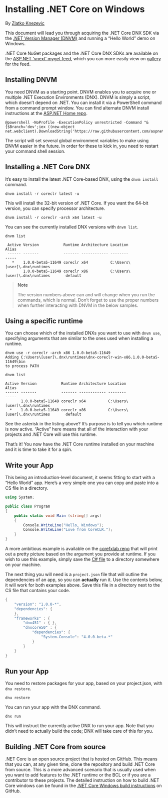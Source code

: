 # Installing .NET Core on Windows

By [Zlatko Knezevic](https://github.com/blackdwarf)

This document will lead you through acquiring the .NET Core DNX SDK via the [.NET Version Manager (DNVM)](https://github.com/aspnet/dnvm) and running a “Hello World” demo on Windows.

.NET Core NuGet packages and the .NET Core DNX SDKs are available on the [ASP.NET ‘vnext’ myget feed](https://www.myget.org/F/aspnetvnext), which you can more easily view on [gallery](https://www.myget.org/gallery/aspnetvnext) for the feed.

## Installing DNVM

You need DNVM as a starting point. DNVM enables you to acquire one or multiple .NET Execution Environments (DNX). DNVM is simply a script, which doesn’t depend on .NET. You can install it via a PowerShell command from a command prompt window. You can find alternate DNVM install instructions at the [ASP.NET Home repo](https://github.com/aspnet/home).

```console
@powershell -NoProfile -ExecutionPolicy unrestricted -Command "&{$Branch='dev';iex ((new-object net.webclient).DownloadString('https://raw.githubusercontent.com/aspnet/Home/dev/dnvminstall.ps1'))}"

```

The script will set several global environment variables to make using DNVM easier in the future. In order for these to kick in, you need to restart your command shell session.

## Installing a .NET Core DNX

It’s easy to install the latest .NET Core-based DNX, using the `dnvm install` command.

```console
dnvm install -r coreclr latest -u

```

This will install the 32-bit version of .NET Core. If you want the 64-bit version, you can specify processor architecture.

```console
dnvm install -r coreclr -arch x64 latest -u

```

You can see the currently installed DNX versions with `dnvm list`.

```console
dnvm list

 Active Version           Runtime Architecture Location                            Alias
 ------ -------           ------- ------------ --------                            -----
   *    1.0.0-beta5-11649 coreclr x64          C:\Users\[user]\.dnx\runtimes
        1.0.0-beta5-11649 coreclr x86          C:\Users\[user]\.dnx\runtimes       default

```

> **Note**
> 
> The version numbers above can and will change when you run the commands, which is normal. Don’t forget to use the proper numbers when further interacting with DNVM in the below samples.

## Using a specific runtime

You can choose which of the installed DNXs you want to use with `dnvm use`, specifying arguments that are similar to the ones used when installing a runtime.

```console
dnvm use -r coreclr -arch x86 1.0.0-beta5-11649
Adding C:\Users\[user]\.dnx\runtimes\dnx-coreclr-win-x86.1.0.0-beta5-11649\bin
to process PATH

dnvm list

Active Version           Runtime Architecture Location                            Alias
------ -------           ------- ------------ --------                            -----
       1.0.0-beta5-11649 coreclr x64          C:\Users\[user]\.dnx\runtimes
  *    1.0.0-beta5-11649 coreclr x86          C:\Users\[user]\.dnx\runtimes       default

```

See the asterisk in the listing above? It’s purpose is to tell you which runtime is now active. “Active” here means that all of the interaction with your projects and .NET Core will use this runtime.

That’s it! You now have the .NET Core runtime installed on your machine and it is time to take it for a spin.

## Write your App

This being an introduction-level document, it seems fitting to start with a “Hello World” app. Here’s a very simple one you can copy and paste into a CS file in a directory.

```cs
using System;

public class Program
{
    public static void Main (string[] args)
    {
        Console.WriteLine("Hello, Windows");
        Console.WriteLine("Love from CoreCLR.");
    }
}

```

A more ambitious example is available on the [corefxlab repo](https://www.github.com/dotnet/corefxlab/) that will print out a pretty picture based on the argument you provide at runtime. If you wish to use this example, simply save the [C# file](https://raw.githubusercontent.com/dotnet/corefxlab/master/demos/CoreClrConsoleApplications/HelloWorld/HelloWorld.cs) to a directory somewhere on your machine.

The next thing you will need is a `project.json` file that will outline the dependencies of an app, so you can **actually** run it. Use the contents below, it will work for both examples above. Save this file in a directory next to the CS file that contains your code.

```cs
{
    "version": "1.0.0-*",
    "dependencies": {
    },
    "frameworks" : {
        "dnx451" : { },
        "dnxcore50" : {
            "dependencies": {
                "System.Console": "4.0.0-beta-*"
            }
        }
    }
}

```

## Run your App

You need to restore packages for your app, based on your project.json, with `dnu restore`.

```console
dnu restore

```

You can run your app with the DNX command.

```console
dnx run

```

This will instruct the currently active DNX to run your app. Note that you didn’t need to actually build the code; DNX will take care of this for you.

## Building .NET Core from source

.NET Core is an open source project that is hosted on GitHub. This means that you can, at any given time, clone the repository and build .NET Core from source. This is a more advanced scenario that is usually used when you want to add features to the .NET runtime or the BCL or if you are a contributor to these projects. The detailed instruction on how to build .NET Core windows can be found in the [.NET Core Windows build instructions](https://github.com/dotnet/coreclr/blob/master/Documentation/building/windows-instructions.md) on GitHub.